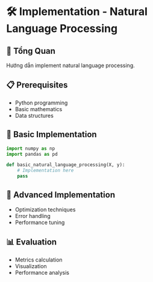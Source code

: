 # 🛠️ Implementation - Natural Language Processing

## 🎯 Tổng Quan
Hướng dẫn implement natural language processing.

## 📋 Prerequisites
- Python programming
- Basic mathematics
- Data structures

## 🚀 Basic Implementation
```python
import numpy as np
import pandas as pd

def basic_natural_language_processing(X, y):
    # Implementation here
    pass
```

## 🔧 Advanced Implementation
- Optimization techniques
- Error handling
- Performance tuning

## 📊 Evaluation
- Metrics calculation
- Visualization
- Performance analysis
